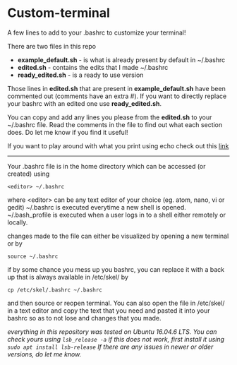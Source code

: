 # Custom-terminal
A few lines to add to your .bashrc to customize your terminal!

There are two files in this repo
- **example_default.sh** - is what is already present by default in ~/.bashrc
- **edited.sh** - contains the edits that I made ~/.bashrc
- **ready_edited.sh** - is a ready to use version

Those lines in **edited.sh** that are present in **example_default.sh** have been commented out (comments have an extra #). If you want to directly replace your bashrc with an edited one use **ready_edited.sh**.

You can copy and add any lines you please from the **edited.sh** to your ~/.bashrc file. Read the comments in the file to find out what each section does. Do let me know if you find it useful!

If you want to play around with what you print using echo check out this [link](https://misc.flogisoft.com/bash/tip_colors_and_formatting)

***********************************************************************************

 Your .bashrc file is in the home directory which can be accessed (or created) using

`<editor> ~/.bashrc`

where \<editor\> can be any text editor of your choice (eg. atom, nano, vi or gedit)
~/.bashrc is executed everytime a new shell is opened. ~/.bash_profile is executed when a user logs in to a shell either remotely or locally.

changes made to the file can either be visualized by opening a new terminal or by 

`source ~/.bashrc`

if by some chance you mess up you bashrc, you can replace it with a back up that is always available in /etc/skel/ by

`cp /etc/skel/.bashrc ~/.bashrc`

and then source or reopen terminal. You can also open the file in /etc/skel/ in a text editor and copy the text that you need and pasted it into your bashrc so as to not lose and changes that you made.

*everything in this repository was tested on Ubuntu 16.04.6 LTS. You can check yours using
`lsb_release -a`
if this does not work, first install it using
`sudo apt install lsb-release`
If there are any issues in newer or older versions, do let me know.*

